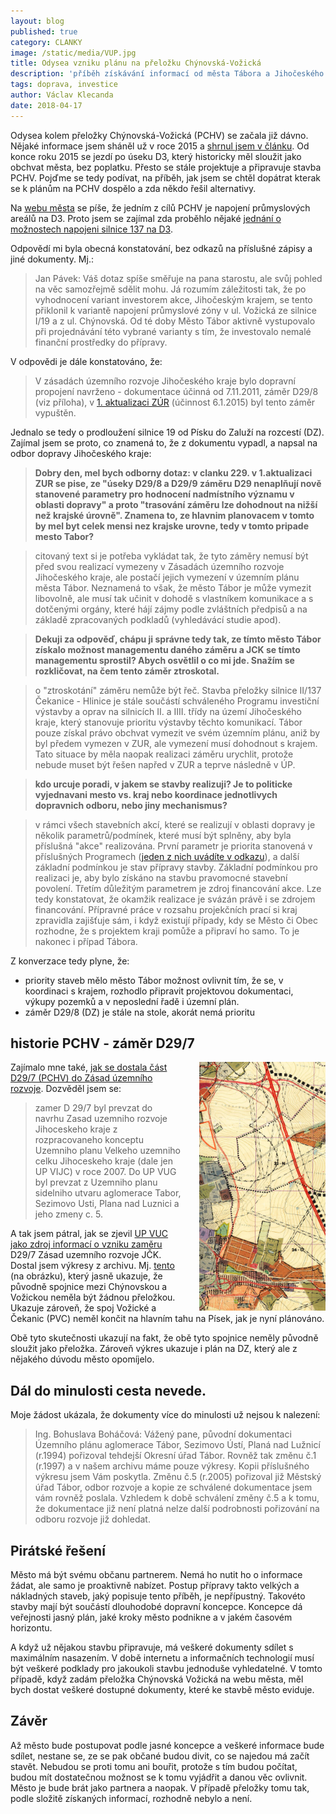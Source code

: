 ```yaml
---
layout: blog
published: true
category: CLANKY
image: /static/media/VUP.jpg
title: Odysea vzniku plánu na přeložku Chýnovská-Vožická
description: 'příběh získávání informací od města Tábora a Jihočeského kraje o tom, jak se dospělo k zámeru na stavbu přeložky Chýnovská-Vožická (D29/7 ZUR)'
tags: doprava, investice
author: Václav Klecanda
date: 2018-04-17
---
```



Odysea kolem přeložky Chýnovská-Vožická (PCHV) se začala již dávno.
Nějaké informace jsem sháněl už v roce 2015 a [shrnul jsem v článku](/clanky/2015/05/14/prelozka-chynovska-vozicka/).
Od konce roku 2015 se jezdí po úseku D3, který historicky měl sloužit jako obchvat města, bez poplatku.
Přesto se stále projektuje a připravuje stavba PCHV.
Pojďme se tedy podívat, na příběh, jak jsem se chtěl dopátrat kterak se k plánům na PCHV dospělo a zda někdo řešil alternativy.

Na [webu města](http://taborcz.eu/napojeni-prumyslove-zony-vozicka/ds-2073/archiv=0&p1=66503) se píše, že jedním z cílů PCHV je napojení průmyslových areálů na D3.
Proto jsem se zajímal zda proběhlo nějaké [jednání o možnostech napojeni silnice 137 na D3](https://www.infoprovsechny.cz/request/jednani_o_moznostech_napojeni_si#incoming-11795).

Odpovědí mi byla obecná konstatování, bez odkazů na příslušné zápisy a jiné dokumenty.
Mj.:
> Jan Pávek: Váš dotaz spíše směřuje na pana starostu, ale svůj pohled na věc
samozřejmě sdělit mohu. Já rozumím záležitosti tak, že po vyhodnocení
variant investorem akce, Jihočeským krajem, se tento přiklonil k variantě
napojení průmyslové zóny v ul. Vožická ze silnice I/19 a z ul. Chýnovská.
Od té doby Město Tábor aktivně vystupovalo při projednávání této vybrané
varianty s tím, že investovalo nemalé finanční prostředky do přípravy.

V odpovědi je dále konstatováno, že:

> V zásadách územního rozvoje Jihočeského kraje bylo dopravní propojení
navrženo - dokumentace účinná od 7.11.2011, záměr D29/8 (viz příloha), v
[1. aktualizaci ZÚR](http://geoportal.kraj-jihocesky.gov.cz/gs/1-aktualizace-zur/) (účinnost 6.1.2015) byl tento záměr vypuštěn.

Jednalo se tedy o prodloužení silnice 19 od Písku do Zaluží na rozcestí (DZ).
Zajímal jsem se proto, co znamená to, že z dokumentu vypadl, a napsal na odbor dopravy Jihočeského kraje:

> __Dobry den,
mel bych odborny dotaz: v clanku 229. v 1.aktualizaci ZUR se pise, ze "úseky D29/8 a D29/9 záměru D29 nenaplňují nově stanovené parametry pro hodnocení nadmístního významu v oblasti dopravy" a proto
"trasování záměru lze dohodnout na nižší než krajské úrovně".
Znamena to, ze hlavnim planovacem v tomto by mel byt celek mensi nez
krajske urovne, tedy v tomto pripade mesto Tabor?__

> citovaný text si je potřeba vykládat tak, že tyto záměry nemusí být před svou realizací vymezeny v Zásadách územního rozvoje Jihočeského kraje, ale postačí jejich vymezení v územním plánu města Tábor. Neznamená to však, že město Tábor je může vymezit libovolně, ale musí tak učinit v dohodě s vlastníkem komunikace a s dotčenými orgány, které hájí zájmy podle zvláštních předpisů a na základě zpracovaných podkladů (vyhledávácí studie apod).

> __Dekuji za odpověď,
chápu ji správne tedy tak, ze tímto město Tábor získalo možnost
managementu daného záměru a JCK se tímto managementu sprostil?
Abych osvětlil o co mi jde. Snažím se rozkličovat, na čem tento záměr
ztroskotal.__

> o "ztroskotání" záměru nemůže být řeč.  Stavba přeložky silnice II/137 Čekanice - Hlinice je stále součástí schváleného Programu investiční výstavby a oprav na silnicích II. a IIII. třídy na území Jihočeského kraje, který stanovuje prioritu výstavby těchto komunikací.  Tábor pouze získal právo obchvat vymezit ve svém územním plánu, aniž by byl předem vymezen v ZUR, ale vymezení musí dohodnout s krajem. Tato situace by měla naopak realizaci záměru urychlit, protože nebude muset být řešen napřed v ZUR a teprve následně v ÚP.

> __kdo urcuje poradi, v jakem se stavby
realizuji? Je to politicke vyjednavani mesto vs. kraj nebo koordinace
jednotlivych dopravnich odboru, nebo jiny mechanismus?__

> v rámci všech stavebních akcí, které se realizují v oblasti dopravy je několik parametrů/podmínek, které musí být splněny, aby byla příslušná "akce" realizována. První parametr je priorita stanovená v příslušných Programech ([jeden z nich uvádíte v odkazu](http://www.kraj-jihocesky.cz/1226/programy_vystavby_a_oprav_na_silnicich_ii_a_iii_tridy_na_uzemi_kraje.htm)), a další základní podmínkou je stav přípravy stavby. Základní podmínkou pro realizaci je, aby bylo získáno na stavbu pravomocné stavební povolení. Třetím důležitým parametrem je zdroj financování akce. Lze tedy konstatovat, že okamžik realizace je svázán právě i se zdrojem financování.
Přípravné práce v rozsahu projekčních prací si kraj zpravidla zajišťuje sám, i když existují případy, kdy se Město či Obec rozhodne, že s projektem kraji pomůže a  připraví  ho samo. To je nakonec i případ Tábora.

Z konverzace tedy plyne, že:
- priority staveb mělo město Tábor možnost ovlivnit tím,
že se, v koordinaci s krajem, rozhodlo připravit projektovou dokumentaci, výkupy pozemků a v neposlední řadě i územní plán.
- záměr D29/8 (DZ) je stále na stole, akorát nemá prioritu


## historie PCHV - záměr D29/7

<img src="/static/media/stara_alomerace.jpg"
  alt="výkres zmeny č.5 Uzemniho planu sidelniho utvaru aglomerace Tabor"
  style="float: right; margin-left: 2em; width: 40%" />

Zajímalo mne také, [jak se dostala část D29/7 (PCHV) do Zásad územního rozvoje](https://www.infoprovsechny.cz/request/rozhodnuti_o_casti_d297_zasad_uz#incoming-11824).
Dozvěděl jsem se:
> zamer D 29/7 byl prevzat do navrhu Zasad uzemniho rozvoje Jihoceskeho kraje z rozpracovaneho konceptu Uzemniho planu
Velkeho uzemniho celku Jihoceskeho kraje (dale jen UP VIJC) v roce 2007. Do UP VUG byl prevzat z Uzemniho planu
sidelniho utvaru aglomerace Tabor, Sezimovo Usti, Plana nad Luznici a jeho zmeny c. 5.

A tak jsem pátral, jak se zjevil [UP VUC jako zdroj informací o vzniku zaměru](https://www.infoprovsechny.cz/request/dokumentu_up_vuc_jako_zdroj_info#incoming-11968) D29/7 Zásad uzemního rozvoje JČK.
Dostal jsem výkresy z archivu. Mj. [tento](https://www.infoprovsechny.cz/request/7289/response/11968/attach/4/UP%20aglomerace%20zmena%201a.pdf) (na obrázku), který jasně ukazuje, že původně spojnice mezi Chýnovskou a Vožickou neměla být žádnou přeložkou.
Ukazuje zároveň, že spoj Vožické a Čekanic (PVC) neměl končit na hlavním tahu na Písek, jak je nyní plánováno.

Obě tyto skutečnosti ukazují na fakt, že obě tyto spojnice neměly původně sloužit jako přeložka.
Zároveň výkres ukazuje i plán na DZ, který ale z nějakého dúvodu město opomíjelo.

## Dál do minulosti cesta nevede.

Moje žádost ukázala, že dokumenty více do minulosti už nejsou k nalezení:

> Ing. Bohuslava Boháčová: Vážený pane,
původní dokumentaci Územního plánu aglomerace Tábor, Sezimovo Ústí, Planá nad Lužnicí (r.1994) pořizoval tehdejší Okresní úřad Tábor. Rovněž tak změnu č.1 (r.1997) a v našem archivu máme pouze výkresy. Kopii příslušného výkresu jsem Vám poskytla.
Změnu č.5 (r.2005) pořizoval již Městský úřad Tábor, odbor rozvoje a kopie ze schválené dokumentace jsem vám rovněž poslala. Vzhledem k době schválení změny č.5 a k tomu, že dokumentace již není platná nelze další podrobnosti pořizování na odboru rozvoje již dohledat.

## Pirátské řešení

Město má být svému občanu partnerem.
Nemá ho nutit ho o informace žádat, ale samo je proaktivně nabízet.
Postup přípravy takto velkých a nákladných staveb, jaký popisuje tento příběh, je nepřípustný.
Takovéto stavby mají být součástí dlouhodobé dopravní koncepce.
Koncepce dá veřejnosti jasný plán, jaké kroky město podnikne a v jakém časovém horizontu.

A když už nějakou stavbu připravuje, má veškeré dokumenty sdílet s maximálním nasazením.
V době internetu a informačních technologií musí být veškeré podklady pro jakoukoli stavbu jednoduše vyhledatelné.
V tomto případě, když zadám přeložka Chýnovská Vožická na webu města,
měl bych dostat veškeré dostupné dokumenty, které ke stavbě město eviduje.

## Závěr

Až město bude postupovat podle jasné koncepce a veškeré informace bude sdílet,
nestane se, ze se pak občané budou divit, co se najedou má začít stavět.
Nebudou se proti tomu ani bouřit, protože s tím budou počítat, budou mít dostatečnou možnost se k tomu vyjádřit a danou věc ovlivnit.
Město je bude brát jako partnera a naopak.
V případě přeložky tomu tak, podle složitě získaných informací, rozhodně nebylo a není.
